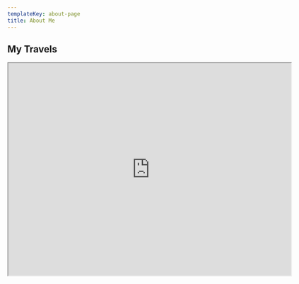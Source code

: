 ```yaml
---
templateKey: about-page
title: About Me
---
```

## My Travels

<iframe src="https://www.google.com/maps/d/embed?mid=1YdfST4CpOO4hAZ6aQzj2M4fRPuYudraU" width="640" height="480"></iframe>
